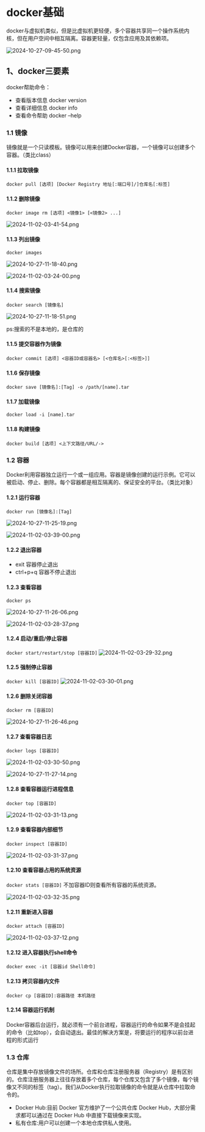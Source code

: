 # docker基础
docker与虚拟机类似，但是比虚拟机更轻便，多个容器共享同一个操作系统内核，但在用户空间中相互隔离。容器更轻量，仅包含应用及其依赖项。

![2024-10-27-09-45-50.png](./images/2024-10-27-09-45-50.png)
## 1、docker三要素
docker帮助命令：
- 查看版本信息 docker version
- 查看详细信息 docker info
- 查看命令帮助 docker –help
### 1.1 镜像
 镜像就是一个只读模板。镜像可以用来创建Docker容器，一个镜像可以创建多个容器。（类比class）

#### 1.1.1 拉取镜像
`docker pull [选项] [Docker Registry 地址[:端口号]/]仓库名[:标签]`

#### 1.1.2 删除镜像
`docker image rm [选项] <镜像1> [<镜像2> ...]`

![2024-11-02-03-41-54.png](./images/2024-11-02-03-41-54.png)

#### 1.1.3 列出镜像
`docker images`

![2024-10-27-11-18-40.png](./images/2024-10-27-11-18-40.png)

![2024-11-02-03-24-00.png](./images/2024-11-02-03-24-00.png)

#### 1.1.4 搜索镜像
`docker search [镜像名]`

![2024-10-27-11-18-51.png](./images/2024-10-27-11-18-51.png)

ps:搜索的不是本地的，是仓库的

#### 1.1.5 提交容器作为镜像
`docker commit [选项] <容器ID或容器名> [<仓库名>[:<标签>]]`


#### 1.1.6 保存镜像
`docker save [镜像名]:[Tag] -o /path/[name].tar`

#### 1.1.7 加载镜像
`docker load -i [name].tar`

#### 1.1.8 构建镜像
`docker build [选项] <上下文路径/URL/->`

### 1.2 容器
Docker利用容器独立运行一个或一组应用。容器是镜像创建的运行示例。它可以被启动、停止、删除。每个容器都是相互隔离的、保证安全的平台。（类比对象）
#### 1.2.1 运行容器
`docker run [镜像名]:[Tag]`

![2024-10-27-11-25-19.png](./images/2024-10-27-11-25-19.png)

![2024-11-02-03-39-00.png](./images/2024-11-02-03-39-00.png)

#### 1.2.2 退出容器
- exit 容器停止退出
- ctrl+p+q 容器不停止退出

#### 1.2.3 查看容器
`docker ps`

![2024-10-27-11-26-06.png](./images/2024-10-27-11-26-06.png)

![2024-11-02-03-28-37.png](./images/2024-11-02-03-28-37.png)

#### 1.2.4 启动/重启/停止容器
`docker start/restart/stop [容器ID]`
![2024-11-02-03-29-32.png](./images/2024-11-02-03-29-32.png)

#### 1.2.5 强制停止容器
`docker kill [容器ID]`
![2024-11-02-03-30-01.png](./images/2024-11-02-03-30-01.png)

#### 1.2.6 删除关闭容器
`docker rm [容器ID]`

![2024-10-27-11-26-46.png](./images/2024-10-27-11-26-46.png)

#### 1.2.7 查看容器日志
`docker logs [容器ID]`

![2024-11-02-03-30-50.png](./images/2024-11-02-03-30-50.png)

![2024-10-27-11-27-14.png](./images/2024-10-27-11-27-14.png)
#### 1.2.8 查看容器运行进程信息
`docker top [容器ID]`

![2024-11-02-03-31-13.png](./images/2024-11-02-03-31-13.png)
#### 1.2.9 查看容器内部细节
`docker inspect [容器ID]`

![2024-11-02-03-31-37.png](./images/2024-11-02-03-31-37.png)

#### 1.2.10 查看容器占用的系统资源
`docker stats [容器ID]`
不加容器ID则查看所有容器的系统资源。

![2024-11-02-03-32-35.png](./images/2024-11-02-03-32-35.png)

#### 1.2.11 重新进入容器
`docker attach [容器ID]`

![2024-11-02-03-37-12.png](./images/2024-11-02-03-37-12.png)

#### 1.2.12 进入容器执行shell命令
`docker exec -it [容器id Shell命令]`


#### 1.2.13 拷贝容器内文件
`docker cp [容器ID]:容器路径 本机路径`

#### 1.2.14 容器运行机制
​ Docker容器后台运行，就必须有一个前台进程，容器运行的命令如果不是会挂起的命令（比如top），会自动退出。最佳的解决方案是，将要运行的程序以前台进程的形式运行

### 1.3 仓库
仓库是集中存放镜像文件的场所。仓库和仓库注册服务器（Registry）是有区别的。仓库注册服务器上往往存放着多个仓库，每个仓库又包含了多个镜像，每个镜像又不同的标签（tag）。我们从Docker执行拉取镜像的命令就是从仓库中拉取命令的。

- Docker Hub:目前 Docker 官方维护了一个公共仓库 Docker Hub，大部分需求都可以通过在 Docker Hub 中直接下载镜像来实现。
- 私有仓库:用户可以创建一个本地仓库供私人使用。




